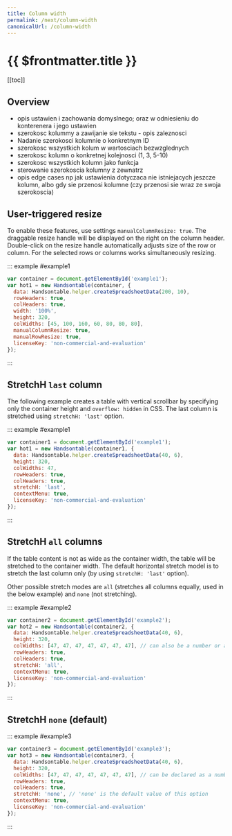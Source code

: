 ```yaml
---
title: Column width
permalink: /next/column-width
canonicalUrl: /column-width
---
```


# {{ $frontmatter.title }}

[[toc]]

## Overview

- opis ustawien i zachowania domyslnego; oraz w odniesieniu do konterenera i jego ustawien
- szerokosc kolummy a zawijanie sie tekstu - opis zaleznosci
- Nadanie szerokosci kolumnie o konkretnym ID
- szerokosc wszystkich kolum w wartosciach bezwzglednych
- szerokosc kolumn o konkretnej kolejnosci (1, 3, 5-10)
- szerokosc wszystkich kolumn jako funkcja
- sterowanie szerokoscia kolumny z zewnatrz
- opis edge cases np jak ustawienia dotyczaca nie istniejacych jeszcze kolumn, albo gdy sie przenosi kolumne (czy przenosi sie wraz ze swoja szerokoscia)

## User-triggered resize

To enable these features, use settings `manualColumnResize: true`. The draggable resize handle will be displayed on the right on the column header. Double-click on the resize handle automatically adjusts size of the row or column. For the selected rows or columns works simultaneously resizing.

::: example #example1
```js
var container = document.getElementById('example1');
var hot1 = new Handsontable(container, {
  data: Handsontable.helper.createSpreadsheetData(200, 10),
  rowHeaders: true,
  colHeaders: true,
  width: '100%',
  height: 320,
  colWidths: [45, 100, 160, 60, 80, 80, 80],
  manualColumnResize: true,
  manualRowResize: true,
  licenseKey: 'non-commercial-and-evaluation'
});
```
:::

## StretchH `last` column

The following example creates a table with vertical scrollbar by specifying only the container height and `overflow: hidden` in CSS. The last column is stretched using `stretchH: 'last'` option.

::: example #example1
```js
var container1 = document.getElementById('example1');
var hot1 = new Handsontable(container1, {
  data: Handsontable.helper.createSpreadsheetData(40, 6),
  height: 320,
  colWidths: 47,
  rowHeaders: true,
  colHeaders: true,
  stretchH: 'last',
  contextMenu: true,
  licenseKey: 'non-commercial-and-evaluation'
});
```
:::

## StretchH `all` columns

If the table content is not as wide as the container width, the table will be stretched to the container width. The default horizontal stretch model is to stretch the last column only (by using `stretchH: 'last'` option).

Other possible stretch modes are `all` (stretches all columns equally, used in the below example) and `none` (not stretching).

::: example #example2
```js
var container2 = document.getElementById('example2');
var hot2 = new Handsontable(container2, {
  data: Handsontable.helper.createSpreadsheetData(40, 6),
  height: 320,
  colWidths: [47, 47, 47, 47, 47, 47, 47], // can also be a number or a function
  rowHeaders: true,
  colHeaders: true,
  stretchH: 'all',
  contextMenu: true,
  licenseKey: 'non-commercial-and-evaluation'
});
```
:::

## StretchH `none` (default)

::: example #example3
```js
var container3 = document.getElementById('example3');
var hot3 = new Handsontable(container3, {
  data: Handsontable.helper.createSpreadsheetData(40, 6),
  height: 320,
  colWidths: [47, 47, 47, 47, 47, 47, 47], // can be declared as a number or a function
  rowHeaders: true,
  colHeaders: true,
  stretchH: 'none', // 'none' is the default value of this option
  contextMenu: true,
  licenseKey: 'non-commercial-and-evaluation'
});
```
:::
